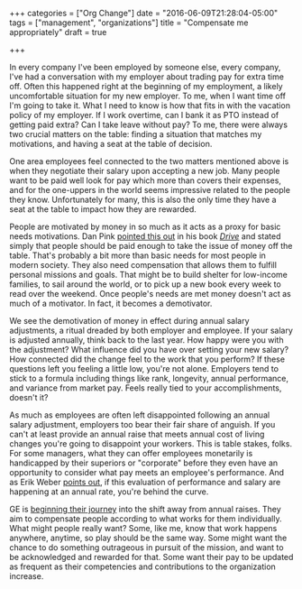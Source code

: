 +++
categories = ["Org Change"]
date = "2016-06-09T21:28:04-05:00"
tags = ["management", "organizations"]
title = "Compensate me appropriately"
draft = true

+++

In every company I've been employed by someone else, every company, I've had a conversation with my employer about trading pay for extra time off.  Often this happened right at the beginning of my employment, a likely uncomfortable situation for my new employer.  To me, when I want time off I'm going to take it.  What I need to know is how that fits in with the vacation policy of my employer.  If I work overtime, can I bank it as PTO instead of getting paid extra?  Can I take leave without pay?  To me, there were always two crucial matters on the table: finding a situation that matches my motivations, and having a seat at the table of decision.

One area employees feel connected to the two matters mentioned above is when they negotiate their salary upon accepting a new job.  Many people want to be paid well look for pay which more than covers their expenses, and for the one-uppers in the world seems impressive related to the people they know.  Unfortunately for many, this is also the only time they have a seat at the table to impact how they are rewarded.

People are motivated by money in so much as it acts as a proxy for basic needs motivations.  Dan Pink [pointed this out][3] in his book *[Drive][4]* and stated simply that people should be paid enough to take the issue of money off the table.  That's probably a bit more than basic needs for most people in modern society.  They also need compensation that allows them to fulfill personal missions and goals.  That might be to build shelter for low-income families, to sail around the world, or to pick up a new book every week to read over the weekend.  Once people's needs are met money doesn't act as much of a motivator.  In fact, it becomes a demotivator.

We see the demotivation of money in effect during annual salary adjustments, a ritual dreaded by both employer and employee.  If your salary is adjusted annually, think back to the last year.  How happy were you with the adjustment?  What influence did you have over setting your new salary?  How connected did the change feel to the work that you perform?  If these questions left you feeling a little low, you're not alone.  Employers tend to stick to a formula including things like rank, longevity, annual performance, and variance from market pay.  Feels really tied to your accomplishments, doesn't it?

As much as employees are often left disappointed following an annual salary adjustment, employers too bear their fair share of anguish.  If you can't at least provide an annual raise that meets annual cost of living changes you're going to disappoint your workers.  This is table stakes, folks.  For some managers, what they can offer employees monetarily is handicapped by their superiors or "corporate" before they even have an opportunity to consider what pay meets an employee's performance.  And as Erik Weber [points out][1], if this evaluation of performance and salary are happening at an annual rate, you're behind the curve.

GE is [beginning their journey][2] into the shift away from annual raises.  They aim to compensate people according to what works for them individually.  What might people really want?  Some, like me, know that work happens anywhere, anytime, so play should be the same way.  Some might want the chance to do something outrageous in pursuit of the mission, and want to be acknowledged and rewarded for that.  Some want their pay to be updated as frequent as their competencies and contributions to the organization increase. 

[1]: http://www.erikweberconsulting.com/blog/2016/6/12/erik-picks-a-title
[2]: http://www.bloomberg.com/news/articles/2016-06-06/ge-studies-scrapping-annual-raise-in-nod-to-shifting-priorities
[3]: https://youtu.be/u6XAPnuFjJc?t=285
[4]: http://www.danpink.com/books/drive/
[5]: https://hbr.org/2013/04/does-money-really-affect-motiv
[6]: http://www.payscale.com/compensation-today/2015/01/money-as-a-powerful-demotivator-(don-t-let-this-happen-to-your-employees)!
